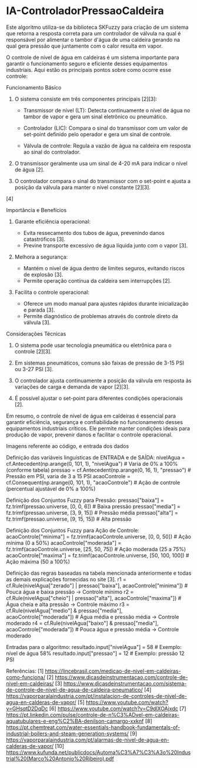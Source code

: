 # IA-ControladorPressaoCaldeira
Este algoritmo utiliza-se da biblioteca SKFuzzy para criação de um sistema que retorna a resposta correta para um controlador de válvula na qual é responsável por alimentar o tambor d'água de uma caldeira gerando na qual gera pressão que juntamente com o calor resulta em vapor.

O controle de nível de água em caldeiras é um sistema importante para garantir o funcionamento seguro e eficiente desses equipamentos industriais. Aqui estão os principais pontos sobre como ocorre esse controle:

Funcionamento Básico

1. O sistema consiste em três componentes principais [2][3]:

   - Transmissor de nível (LT): Detecta continuamente o nível de água no tambor de vapor e gera um sinal eletrônico ou pneumático.
   
   - Controlador (LIC): Compara o sinal do transmissor com um valor de set-point definido pelo operador e gera um sinal de controle.
   
   - Válvula de controle: Regula a vazão de água na caldeira em resposta ao sinal do controlador.

2. O transmissor geralmente usa um sinal de 4-20 mA para indicar o nível de água [2].

3. O controlador compara o sinal do transmissor com o set-point e ajusta a posição da válvula para manter o nível constante [2][3].

[4]

Importância e Benefícios

1. Garante eficiência operacional:
   - Evita ressecamento dos tubos de água, prevenindo danos catastróficos [3].
   - Previne transporte excessivo de água líquida junto com o vapor [3].

2. Melhora a segurança:
   - Mantém o nível de água dentro de limites seguros, evitando riscos de explosão [3].
   - Permite operação contínua da caldeira sem interrupções [2].

3. Facilita o controle operacional:
   - Oferece um modo manual para ajustes rápidos durante inicialização e parada [3].
   - Permite diagnóstico de problemas através do controle direto da válvula [3].

Considerações Técnicas

1. O sistema pode usar tecnologia pneumática ou eletrônica para o controle [2][3].

2. Em sistemas pneumáticos, comuns são faixas de pressão de 3-15 PSI ou 3-27 PSI [3].

3. O controlador ajusta continuamente a posição da válvula em resposta às variações de carga e demanda de vapor [2][3].

4. É possível ajustar o set-point para diferentes condições operacionais [2].

Em resumo, o controle de nível de água em caldeiras é essencial para garantir eficiência, segurança e confiabilidade no funcionamento desses equipamentos industriais críticos. Ele permite manter condições ideais para produção de vapor, prevenir danos e facilitar o controle operacional.

Imagens referente ao código, e entrada dos dados

Definição das variáveis linguísticas de ENTRADA e de SAÍDA:
nivelAgua = cf.Antecedent(np.arange(0, 101, 1), "nivelAgua")  # Varia de 0% a 100% (conforme tabela)
pressao = cf.Antecedent(np.arange(0, 16, 1), "pressao")       # Pressão em PSI, varia de 3 a 15 PSI
acaoControle = cf.Consequent(np.arange(0, 101, 1), "acaoControle")  # Ação de controle (percentual ajustável de 0% a 100%)


Definição dos Conjuntos Fuzzy para Pressão:
pressao["baixa"] = fz.trimf(pressao.universe, [0, 0, 6])            # Baixa pressão
pressao["media"] = fz.trimf(pressao.universe, [3, 9, 15])           # Pressão média
pressao["alta"] = fz.trimf(pressao.universe, [9, 15, 15])           # Alta pressão


Definição dos Conjuntos Fuzzy para Ação de Controle:
acaoControle["minima"] = fz.trimf(acaoControle.universe, [0, 0, 50])  # Ação mínima (0 a 50%)
acaoControle["moderada"] = fz.trimf(acaoControle.universe, [25, 50, 75])  # Ação moderada (25 a 75%)
acaoControle["maxima"] = fz.trimf(acaoControle.universe, [50, 100, 100])  # Ação máxima (50 a 100%)


Definição das regras baseadas na tabela mencionada anteriormente e todas as demais explicações fornecidas no site [3].
r1 = cf.Rule(nivelAgua["zerado"] | pressao["baixa"], acaoControle["minima"])    # Pouca água e baixa pressão -> Controle mínimo
r2 = cf.Rule(nivelAgua["cheio"] | pressao["alta"], acaoControle["maxima"])     # Água cheia e alta pressão -> Controle máximo
r3 = cf.Rule(nivelAgua["medio"] & pressao["media"], acaoControle["moderada"])  # Água média e pressão média -> Controle moderado
r4 = cf.Rule(nivelAgua["baixo"] & pressao["media"], acaoControle["moderada"])  # Pouca água e pressão média -> Controle moderado


Entradas para o algoritmo:
resultado.input["nivelAgua"] = 58  # Exemplo: nível de água 58%
resultado.input["pressao"] = 12   # Exemplo: pressão 12 PSI


Referências:
[1] https://lincebrasil.com/medicao-de-nivel-em-caldeiras-como-funciona/
[2] https://www.dicasdeinstrumentacao.com/controle-de-nivel-em-caldeiras/
[3] https://www.dicasdeinstrumentacao.com/sistema-de-controle-de-nivel-de-agua-de-caldeira-pneumatico/
[4] https://vaporparalaindustria.com/pt/instalacion-de-controles-de-nivel-de-agua-en-calderas-de-vapor/
[5] https://www.youtube.com/watch?v=GHsqtD2DqDc
[6] https://www.youtube.com/watch?v=C9dlXOAjxdc
[7] https://pt.linkedin.com/pulse/controle-de-n%C3%ADvel-em-caldeiras-aquatubulares-e-eng%C2%BA-denilson-camargo-xxknf
[8] https://pt.chemtreat.com/water-essentials-handbook-fundamentals-of-industrial-boilers-and-steam-generation-systems/
[9] https://vaporparalaindustria.com/pt/alarmas-de-nivel-de-agua-en-calderas-de-vapor/
[10] https://www.kufunda.net/publicdocs/Automa%C3%A7%C3%A3o%20Industrial%20(Marco%20Antonio%20Ribeiro).pdf
